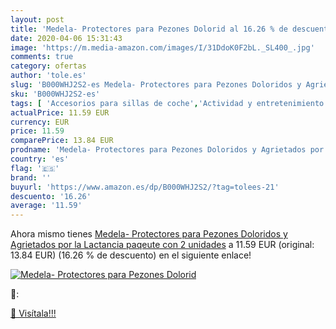 ```yaml
---
layout: post
title: 'Medela- Protectores para Pezones Dolorid al 16.26 % de descuento'
date: 2020-04-06 15:31:43
image: 'https://m.media-amazon.com/images/I/31DdoK0F2bL._SL400_.jpg'
comments: true
category: ofertas
author: 'tole.es'
slug: 'B000WHJ2S2-es Medela- Protectores para Pezones Doloridos y Agrietados...'
sku: 'B000WHJ2S2-es'
tags: [ 'Accesorios para sillas de coche','Actividad y entretenimiento','Andadores','Bebé','Espejos para asientos traseros','Higiene y cuidado','Sillas de coche y accesorios','Toallitas húmedas para bebé','Toallitas y accesorios para bebé','lactancia', ]
actualPrice: 11.59 EUR
currency: EUR
price: 11.59
comparePrice: 13.84 EUR
prodname: 'Medela- Protectores para Pezones Doloridos y Agrietados por la Lactancia   paqeute con 2 unidades'
country: 'es'
flag: '🇪🇸'
brand: ''
buyurl: 'https://www.amazon.es/dp/B000WHJ2S2/?tag=tolees-21'
descuento: '16.26'
average: '11.59'
---
```


Ahora mismo tienes [Medela- Protectores para Pezones Doloridos y Agrietados por la Lactancia   paqeute con 2 unidades](https://www.amazon.es/dp/B000WHJ2S2/?tag=tolees-21) a 11.59 EUR (original: 13.84 EUR) (16.26 %  de descuento) en el siguiente enlace!

[![Medela- Protectores para Pezones Dolorid](https://m.media-amazon.com/images/I/31DdoK0F2bL._SL400_.jpg)](https://www.amazon.es/dp/B000WHJ2S2/?tag=tolees-21)

🔎:


[🛒 Visítala!!!](https://www.amazon.es/dp/B000WHJ2S2/?tag=tolees-21)
